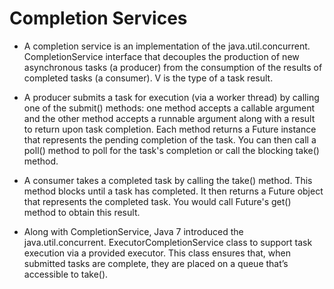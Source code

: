 # Completion Services

* A completion service is an implementation of the java.util.concurrent.
  CompletionService<V> interface that decouples the production of new asynchronous
  tasks (a producer) from the consumption of the results of completed tasks (a consumer).
  V is the type of a task result.

* A producer submits a task for execution (via a worker thread) by calling one of the
  submit() methods: one method accepts a callable argument and the other method accepts a
  runnable argument along with a result to return upon task completion. Each method returns
  a Future<V> instance that represents the pending completion of the task. You can then call a
  poll() method to poll for the task's completion or call the blocking take() method.

* A consumer takes a completed task by calling the take() method. This method
  blocks until a task has completed. It then returns a Future<V> object that represents the
  completed task. You would call Future<V>'s get() method to obtain this result.

* Along with CompletionService<V>, Java 7 introduced the java.util.concurrent.
  ExecutorCompletionService<V> class to support task execution via a provided executor.
  This class ensures that, when submitted tasks are complete, they are placed on a queue
  that’s accessible to take().
